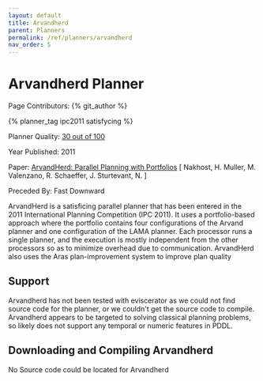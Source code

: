 ```yaml
---
layout: default
title: Arvandherd
parent: Planners
permalink: /ref/planners/arvandherd
nav_order: 5
---
```

# Arvandherd Planner

Page Contributors: {% git_author %}

{% planner_tag ipc2011 satisfycing %}

Planner Quality: [30 out of 100](/ref/planners/rating)

Year Published: 2011

Paper: [ArvandHerd: Parallel Planning with Portfolios](https://webdocs.cs.ualberta.ca/~mmueller/ps/2011/2011-arvandherd-IPC-booklet.pdf) [ Nakhost, H. Muller, M. Valenzano, R. Schaeffer, J. Sturtevant, N. ]

Preceded By: Fast Downward

ArvandHerd is a satisficing parallel planner that has been entered in the 2011 International Planning Competition (IPC 2011). It uses a portfolio-based approach where the portfolio contains four configurations of the Arvand planner and one configuration of the LAMA planner. Each processor runs a single planner, and the execution is mostly independent from the other processors so as to minimize overhead due to communication. ArvandHerd also uses the Aras plan-improvement system to improve plan quality

## Support

Arvandherd has not been tested with eviscerator as we could not find source code for the planner, or we couldn't get the source code to compile. Arvandherd appears to be targeted to solving classical planning problems, so likely does not support any temporal or numeric features in PDDL.

## Downloading and Compiling Arvandherd

No Source code could be located for Arvandherd
